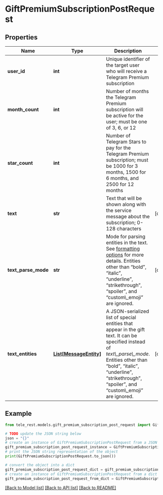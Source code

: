 # GiftPremiumSubscriptionPostRequest


## Properties

Name | Type | Description | Notes
------------ | ------------- | ------------- | -------------
**user_id** | **int** | Unique identifier of the target user who will receive a Telegram Premium subscription | 
**month_count** | **int** | Number of months the Telegram Premium subscription will be active for the user; must be one of 3, 6, or 12 | 
**star_count** | **int** | Number of Telegram Stars to pay for the Telegram Premium subscription; must be 1000 for 3 months, 1500 for 6 months, and 2500 for 12 months | 
**text** | **str** | Text that will be shown along with the service message about the subscription; 0-128 characters | [optional] 
**text_parse_mode** | **str** | Mode for parsing entities in the text. See [formatting options](https://core.telegram.org/bots/api/#formatting-options) for more details. Entities other than “bold”, “italic”, “underline”, “strikethrough”, “spoiler”, and “custom\\_emoji” are ignored. | [optional] 
**text_entities** | [**List[MessageEntity]**](MessageEntity.md) | A JSON-serialized list of special entities that appear in the gift text. It can be specified instead of *text\\_parse\\_mode*. Entities other than “bold”, “italic”, “underline”, “strikethrough”, “spoiler”, and “custom\\_emoji” are ignored. | [optional] 

## Example

```python
from tele_rest.models.gift_premium_subscription_post_request import GiftPremiumSubscriptionPostRequest

# TODO update the JSON string below
json = "{}"
# create an instance of GiftPremiumSubscriptionPostRequest from a JSON string
gift_premium_subscription_post_request_instance = GiftPremiumSubscriptionPostRequest.from_json(json)
# print the JSON string representation of the object
print(GiftPremiumSubscriptionPostRequest.to_json())

# convert the object into a dict
gift_premium_subscription_post_request_dict = gift_premium_subscription_post_request_instance.to_dict()
# create an instance of GiftPremiumSubscriptionPostRequest from a dict
gift_premium_subscription_post_request_from_dict = GiftPremiumSubscriptionPostRequest.from_dict(gift_premium_subscription_post_request_dict)
```
[[Back to Model list]](../README.md#documentation-for-models) [[Back to API list]](../README.md#documentation-for-api-endpoints) [[Back to README]](../README.md)


